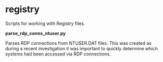 # registry

Scripts for working with Registry files.

**parse_rdp_conns_ntuser.py**

Parses RDP connections from NTUSER.DAT files. This was created as during a recent investigation it was important to quickly determine which systems had been accessed via RDP connections. 
